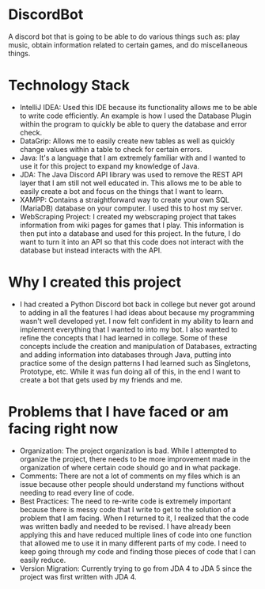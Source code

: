 # DiscordBot
A discord bot that is going to be able to do various things such as: play music, obtain information related to certain games, and do 
  miscellaneous things. 

# Technology Stack 
  - IntelliJ IDEA: Used this IDE because its functionality allows me to be able to write code efficiently. An example is how I used the Database Plugin within 
      the program to quickly be able to query the database and error check. 
  - DataGrip: Allows me to easily create new tables as well as quickly change values within a table to check for certain errors. 
  - Java: It's a language that I am extremely familiar with and I wanted to use it for this project to expand my knowledge of Java. 
  - JDA: The Java Discord API library was used to remove the REST API layer that I am still not well educated in. This allows me to be able to
      easily create a bot and focus on the things that I want to learn.
  - XAMPP: Contains a straightforward way to create your own SQL (MariaDB) database on your computer. I used this to host my server.
  - WebScraping Project: I created my webscraping project that takes information from wiki pages for games that I  play. This information is then put into a database and used for this project. In the future, I do want to turn it into an API so that this code does not interact with the database but instead interacts with the API. 

# Why I created this project
  - I had created a Python Discord bot back in college but never got around to adding in all the features I had ideas about because my programming wasn't 
      well developed yet. I now felt confident in my ability to learn and implement everything that I wanted to into my bot. I also wanted to refine the concepts
      that I had learned in college. Some of these concepts include the creation and manipulation of Databases, extracting and adding information into databases through
      Java, putting into practice some of the design patterns I had learned such as Singletons, Prototype, etc. While it was fun doing all of this, in the end
      I want to create a bot that gets used by my friends and me. 
      
# Problems that I have faced or am facing right now
  - Organization: The project organization is bad. While I attempted to organize the project, there needs to be more improvement made in the organization of
      where certain code should go and in what package. 
  - Comments: There are not a lot of comments on my files which is an issue because other people should understand my functions without needing to read
      every line of code. 
  - Best Practices: The need to re-write code is extremely important because there is messy code that I write to get to the solution of a problem that I am facing. When I returned to it, I realized that the code was written badly and needed to be revised. I have already been applying this and have reduced 
      multiple lines of code into one function that allowed me to use it in many different parts of my code. I need to keep going through my code and finding those pieces of code that I can easily reduce.
  - Version Migration: Currently trying to go from JDA 4 to JDA 5 since the project was first written with JDA 4. 
